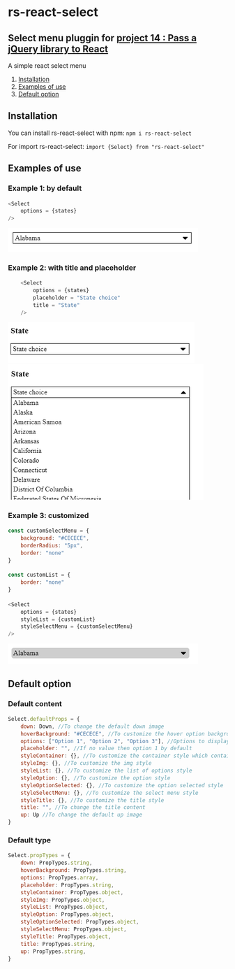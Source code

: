# rs-react-select

## Select menu pluggin for [project 14 : Pass a jQuery library to React](https://github.com/remisany/RemiSany_14_08092021)

A simple react select menu

1. [Installation](#Installation)
2. [Examples of use](#Example)
3. [Default option](#Default)

<div id='Installation'>

## Installation

You can install rs-react-select with npm:
`npm i rs-react-select`

For import rs-react-select:
`import {Select} from "rs-react-select"`

<div id='Example'>

## Examples of use

### Example 1: by default

```js
<Select
    options = {states}
/>
```

![Alt text](/examples/By_default.PNG)

### Example 2: with title and placeholder

```js
    <Select
        options = {states}
        placeholder = "State choice"
        title = "State"
    />
```

![Alt text](/examples/Title_Placeholder_Close.PNG)
![Alt text](/examples/Title_Placeholder_Open.PNG) 

### Example 3: customized

```js
const customSelectMenu = {
    background: "#CECECE",
    borderRadius: "5px",
    border: "none"
}
    
const customList = {
    border: "none"
}

<Select
    options = {states}
    styleList = {customList}
    styleSelectMenu = {customSelectMenu}
/>
```

![Alt text](/examples/Customized.PNG) 

<div id='Default'>

## Default option

### Default content

```js
Select.defaultProps = {
    down: Down, //To change the default down image
    hoverBackground: "#CECECE", //To customize the hover option background style
    options: ["Option 1", "Option 2", "Option 3"], //Options to display
    placeholder: "", //If no value then option 1 by default
    styleContainer: {}, //To customize the container style which contains all the select menu 
    styleImg: {}, //To customize the img style
    styleList: {}, //To customize the list of options style
    styleOption: {}, //To customize the option style
    styleOptionSelected: {}, //To customize the option selected style
    styleSelectMenu: {}, //To customize the select menu style
    styleTitle: {}, //To customize the title style
    title: "", //To change the title content
    up: Up //To change the default up image
}
```

### Default type

```js
Select.propTypes = {
    down: PropTypes.string,
    hoverBackground: PropTypes.string,
    options: PropTypes.array,
    placeholder: PropTypes.string,
    styleContainer: PropTypes.object,
    styleImg: PropTypes.object,
    styleList: PropTypes.object,
    styleOption: PropTypes.object,
    styleOptionSelected: PropTypes.object,
    styleSelectMenu: PropTypes.object,
    styleTitle: PropTypes.object,
    title: PropTypes.string,
    up: PropTypes.string,
}
```